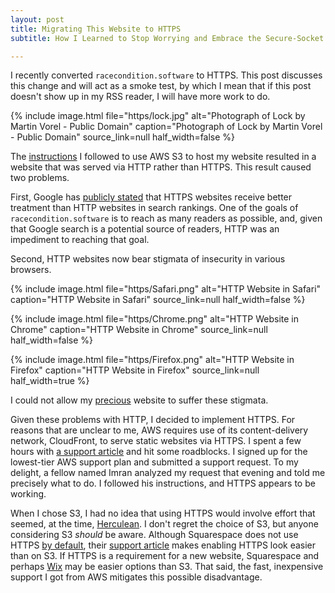 ```yaml
---
layout: post
title: Migrating This Website to HTTPS
subtitle: How I Learned to Stop Worrying and Embrace the Secure-Socket Layer

---
```


I recently converted `racecondition.software` to HTTPS. This post discusses this change and will act as a smoke test, by which I mean that if this post doesn't show up in my RSS reader, I will have more work to do.

<!--excerpt-->

{% include image.html
    file="https/lock.jpg"
    alt="Photograph of Lock by Martin Vorel - Public Domain"
    caption="Photograph of Lock by Martin Vorel - Public Domain"
    source_link=null
    half_width=false
%}

The [instructions](https://docs.aws.amazon.com/AmazonS3/latest/dev/WebsiteHosting.html) I followed to use AWS S3 to host my website resulted in a website that was served via HTTP rather than HTTPS. This result caused two problems.

First, Google has [publicly stated](https://searchengineland.com/googles-gary-illyes-https-may-break-ties-between-two-equal-search-results-230691) that HTTPS websites receive better treatment than HTTP websites in search rankings. One of the goals of `racecondition.software` is to reach as many readers as possible, and, given that Google search is a potential source of readers, HTTP was an impediment to reaching that goal.

Second, HTTP websites now bear stigmata of insecurity in various browsers.

{% include image.html
    file="https/Safari.png"
    alt="HTTP Website in Safari"
    caption="HTTP Website in Safari"
    source_link=null
    half_width=false
%}

{% include image.html
    file="https/Chrome.png"
    alt="HTTP Website in Chrome"
    caption="HTTP Website in Chrome"
    source_link=null
    half_width=false
%}

{% include image.html
    file="https/Firefox.png"
    alt="HTTP Website in Firefox"
    caption="HTTP Website in Firefox"
    source_link=null
    half_width=true
%}

I could not allow my [precious](https://images.app.goo.gl/KUsvFZXWoLiTohzJA) website to suffer these stigmata.

Given these problems with HTTP, I decided to implement HTTPS. For reasons that are unclear to me, AWS requires use of its content-delivery network, CloudFront, to serve static websites via HTTPS. I spent a few hours with [a support article](https://aws.amazon.com/premiumsupport/knowledge-center/cloudfront-https-requests-s3/) and hit some roadblocks. I signed up for the lowest-tier AWS support plan and submitted a support request. To my delight, a fellow named Imran analyzed my request that evening and told me precisely what to do. I followed his instructions, and HTTPS appears to be working.

When I chose S3, I had no idea that using HTTPS would involve effort that seemed, at the time, [Herculean](https://sites.google.com/site/basicgreekmythology/hero-s/hercules/cleaning-the-augean-stables-in-a-single-day). I don't regret the choice of S3, but anyone considering S3 _should_ be aware. Although Squarespace does not use HTTPS [by default](http://www.immigrationapp.biz), their [support article](https://support.squarespace.com/hc/en-us/articles/205815898-Squarespace-and-SSL) makes enabling HTTPS look easier than on S3. If HTTPS is a requirement for a new website, Squarespace and perhaps [Wix](https://support.wix.com/en/article/enabling-https-for-your-wix-site) may be easier options than S3. That said, the fast, inexpensive support I got from AWS mitigates this possible disadvantage.
